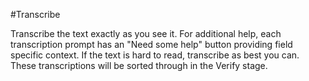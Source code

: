 #Transcribe

Transcribe the text exactly as you see it. For additional help, each transcription prompt has an "Need some help" button providing field specific context. If the text is hard to read, transcribe as best you can. These transcriptions will be sorted through in the Verify stage.
